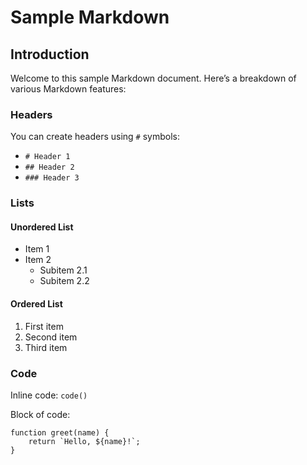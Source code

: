 <h1>Sample Markdown</h1>
<h2>Introduction</h2>
<p>Welcome to this sample Markdown document. Here’s a breakdown of various Markdown features:</p>
<h3>Headers</h3>
<p>You can create headers using <code>#</code> symbols:</p>
<ul>
<li><code># Header 1</code></li>
<li><code>## Header 2</code></li>
<li><code>### Header 3</code></li>
</ul>
<h3>Lists</h3>
<h4>Unordered List</h4>
<ul>
<li>Item 1</li>
<li>Item 2
<ul>
<li>Subitem 2.1</li>
<li>Subitem 2.2</li>
</ul>
</li>
</ul>
<h4>Ordered List</h4>
<ol>
<li>First item</li>
<li>Second item</li>
<li>Third item</li>
</ol>
<h3>Code</h3>
<p>Inline code: <code>code()</code></p>
<p>Block of code:</p>
<pre><code class="language-javascript">function greet(name) {
    return `Hello, ${name}!`;
}
</code></pre>
